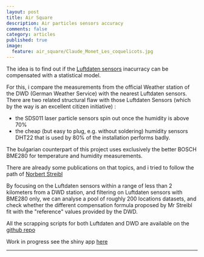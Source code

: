 ```yaml
---
layout: post
title: Air Square
description: Air particles sensors accuracy
comments: false
category: articles
published: true
image:
  feature: air_square/Claude_Monet_Les_coquelicots.jpg
---
```



The idea is to find out if the [Luftdaten sensors](https://luftdaten.info/) inacurracy can be compensated with a statistical model.

For this, i compare the measurements from the official Weather station of the DWD (German Weather Service) with the nearest Luftdaten sensors.
There are two related structural flaw with those Luftdaten Sensors (which by the way is an excellent citizen initiative) : 
- the SDS011 laser particle sensors spin out once the humidity is above 70%
- the cheap (but easy to plug, e.g. without soldering) humidity sensors DHT22 that is used by 80% of the installation performs badly.

The bulgarian counterpart of this project uses exclusively the better BOSCH BME280 for temperature and humidity measurements.

There are already some publications on that topics, and i tried to follow the path of [Norbert Streibl](https://www.researchgate.net/publication/320474792_Influence_of_Humidity_on_the_Accuracy_of_Low-Cost_Particulate_Matter_Sensors)

By focusing on the Luftdaten sensors within a range of less than 2 kilometers from a DWD station, and filtering on Luftdaten sensors with BME280 only, we can analyse a pool of roughly 200 locations datasets, and check whether the different compensation formula proposed by Mr Streibl fit with the "reference" values provided by the DWD.


All the scrapping scripts for both Luftdaten and DWD are available on the [github repo](https://github.com/clementlefevre/luftdaten)



Work in progress see the shiny app [here](https://clementlefevre.shinyapps.io/air_square/)


-----------



